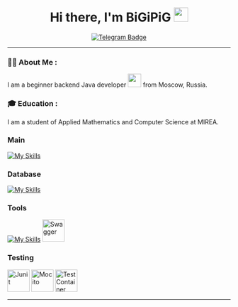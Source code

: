 <h1 align="center">Hi there, I'm BiGiPiG</a>  
<img src="https://github.com/blackcater/blackcater/raw/main/images/Hi.gif" height="32" /></h1>

<div id="badges" align="center">
  <a href="http://t.me/bigipig">
    <img src="https://img.shields.io/badge/Telegram-blue?style=for-the-badge&logo=Telegram&logoColor=white" alt="Telegram Badge"/>
  </a>
</div>

<div align="center">
   <img src="https://komarev.com/ghpvc/?username=BiGiPiG&style=flat-square&color=blue" alt=""/>
</div>

---

### :man_technologist: About Me :

I am a beginner backend Java developer <img src="https://media.giphy.com/media/WUlplcMpOCEmTGBtBW/giphy.gif" width="30"> from Moscow, Russia.

### 🎓 Education :

I am a student of Applied Mathematics and Computer Science at MIREA.

### Main
[![My Skills](https://skillicons.dev/icons?i=java,spring)](https://skillicons.dev)


### Database
[![My Skills](https://skillicons.dev/icons?i=postgres,mysql)](https://skillicons.dev)

### Tools
[![My Skills](https://skillicons.dev/icons?i=docker,hibernate,postman,gitlab,maven,gradle)](https://skillicons.dev)
<img src="https://github.com/user-attachments/assets/5578a975-30a2-4c03-982c-4b405cb4097b" width="50" height="50" alt="Swagger">

### Testing

<img src="https://github.com/user-attachments/assets/54b87a81-e176-4b65-adc4-034a1a881ad6" width="50" height="50" alt="Junit">
<img src="https://github.com/user-attachments/assets/98405c90-e64a-427a-b858-594e7de62258" width="50" height="50" alt="Mocito">
<img src="https://github.com/user-attachments/assets/00252f97-9ed5-4f15-b7c2-34ce4bcedecd" width="50" height="50" alt="TestContainer">


----



